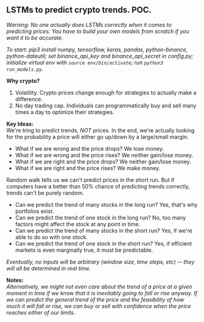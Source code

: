 ## LSTMs to predict crypto trends. POC.

*Warning: No one actually does LSTMs correctly when it comes to predicting prices. You have to build your own models from scratch if you want it to be accurate.*

*To start: pip3 install numpy, tensorflow, keras, pandas, python-binance, python-dateutil; set binance_api_key and binance_api_secret in config.py; initialize virtual env with `source env/bin/activate`; run `python3 run_models.py`.*

**Why crypto?**
1) Volatility. Crypto prices change enough for strategies to actually make a difference.
2) No day trading cap. Individuals can programmatically buy and sell many times a day to optimize their strategies.

**Key Ideas:**\
We're tring to predict trends, *NOT* prices. In the end, we're actually looking for the probability a price will either go up/down by a large/small margin.

* What if we are wrong and the price drops? We lose money.
* What if we are wrong and the price rises? We neither gain/lose money.
* What if we are right and the price drops? We neither gain/lose money.
* What if we are right and the price rises? We make money.

Random walk tells us we can't predict prices in the short run. But if computers have a better than 50% chance of predicting trends correctly, trends can't be purely random.

* Can we predict the trend of many stocks in the long run? Yes, that's why portfolios exist.
* Can we predict the trend of one stock in the long run? No, too many factors might affect the stock at any point in time.
* Can we predict the trend of many stocks in the short run? Yes, if we're able to do so with one stock.
* Can we predict the trend of one stock in the short run? Yes, if efficient markets is even marginally true, it must be predictable.

*Eventually, no inputs will be arbitrary (window size, time steps, etc) -- they will all be determined in real time.*

**Notes:**\
*Alternatively, we might not even care about the trend of a price at a given moment in time if we know that it is inevitably going to fall or rise anyway. If we can predict the general trend of the price and the feasibility of how much it will fall or rise, we can buy or sell with confidence when the price reaches either of our limits.*